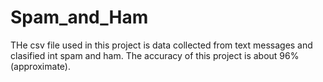 # Spam_and_Ham
THe csv file used in this project is data collected from text messages and clasified int spam and ham. The accuracy of this project is about 96% (approximate).
